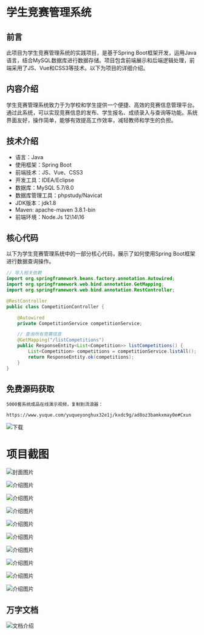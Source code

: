 # 学生竞赛管理系统

## 前言

此项目为学生竞赛管理系统的实践项目，是基于Spring Boot框架开发，运用Java语言，结合MySQL数据库进行数据存储。项目包含前端展示和后端逻辑处理，前端采用了JS、Vue和CSS3等技术。以下为项目的详细介绍。

## 内容介绍

学生竞赛管理系统致力于为学校和学生提供一个便捷、高效的竞赛信息管理平台。通过此系统，可以实现竞赛信息的发布、学生报名、成绩录入与查询等功能。系统界面友好，操作简单，能够有效提高工作效率，减轻教师和学生的负担。

## 技术介绍

- 语言：Java
- 使用框架：Spring Boot
- 前端技术：JS、Vue、CSS3
- 开发工具：IDEA/Eclipse
- 数据库：MySQL 5.7/8.0
- 数据库管理工具：phpstudy/Navicat
- JDK版本：jdk1.8
- Maven: apache-maven 3.8.1-bin
- 前端环境：Node.Js 12\14\16

## 核心代码

以下为学生竞赛管理系统中的一部分核心代码，展示了如何使用Spring Boot框架进行数据查询操作。

```java
// 导入相关依赖
import org.springframework.beans.factory.annotation.Autowired;
import org.springframework.web.bind.annotation.GetMapping;
import org.springframework.web.bind.annotation.RestController;

@RestController
public class CompetitionController {

    @Autowired
    private CompetitionService competitionService;

    // 查询所有竞赛信息
    @GetMapping("/listCompetitions")
    public ResponseEntity<List<Competition>> listCompetitions() {
        List<Competition> competitions = competitionService.listAll();
        return ResponseEntity.ok(competitions);
    }
}
```

## 免费源码获取

```
5000套系统成品在线演示视频，复制到流浪器： 
```
```
https://www.yuque.com/yuqueyonghux32e1j/kxdc9g/ad8oz3bamkxmay0e#Cxun
```
![下载](https://img12.360buyimg.com/ddimg/jfs/t1/339687/11/1349/28408/68ad865fF412d7877/adaa650483a100f2.jpg)

# 项目截图

![封面图片](https://img11.360buyimg.com/ddimg/jfs/t1/331891/12/10396/128774/68bc8328F7fe48809/8b1881d1c8f89752.jpg)

![介绍图片](https://img12.360buyimg.com/ddimg/jfs/t1/325273/15/17025/70120/68bc8300F60b84883/25d3bae237f1a846.jpg)

![介绍图片](https://img14.360buyimg.com/ddimg/jfs/t1/325590/37/17198/31287/68bc8300F4dbae22b/1bb92f05e0a90221.jpg)

![介绍图片](https://img10.360buyimg.com/ddimg/jfs/t1/328024/10/17233/41827/68bc8301Faa77805d/e2eeecc506568b02.jpg)

![介绍图片](https://img14.360buyimg.com/ddimg/jfs/t1/329619/4/10213/75232/68bc8302Ff0203ace/104cda9c7eb44499.jpg)

![介绍图片](https://img10.360buyimg.com/ddimg/jfs/t1/332843/15/10149/20938/68bc8302F82790e8d/c0cdfe477b2a259a.jpg)

![介绍图片](https://img12.360buyimg.com/ddimg/jfs/t1/323547/12/17132/25678/68bc8303Fed690381/e68e629a04e6fd2c.jpg)

![介绍图片](https://img10.360buyimg.com/ddimg/jfs/t1/329216/20/10320/23071/68bc8304Fd1d3b6de/c0308f6658e467a9.jpg)

![介绍图片](https://img12.360buyimg.com/ddimg/jfs/t1/332837/2/10300/17313/68bc8304F4f72662f/14012ffd7e01e213.jpg)

![介绍图片](https://img10.360buyimg.com/ddimg/jfs/t1/329431/38/10141/17783/68bc8304F9176da03/242af8de7ed0df4a.jpg)


## 万字文档
![文档介绍](https://img14.360buyimg.com/ddimg/jfs/t1/338393/1/3576/156947/68b1ad0cF74dc525c/ff9cd6c574295685.jpg)

